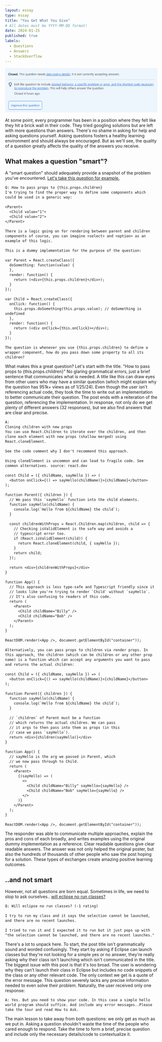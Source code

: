 ```yaml
---
layout: essay
type: essay
title: "You Get What You Give"
# All dates must be YYYY-MM-DD format!
date: 2024-01-25
published: true
labels:
  - Questions
  - Answers
  - StackOverflow
---
```


<img class="img-fluid" src="../img/notsmart.png">


At some point, every programmer has been in a position where they felt like they hit a brick wall in their code. They tried googling solutions but are left with more questions than answers. There's no shame in asking for help and asking questions yourself. Asking questions fosters a healthy learning environment and should always be encouraged. But as we'll see, the quality of a question greatly affects the quality of the answers you receive.   

## What makes a question "smart"?

A "smart question" should adequately provide a snapshot of the problem you've encountered. [Let's take this question for example.](https://stackoverflow.com/questions/32370994/how-to-pass-props-to-this-props-children)

```
Q: How to pass props to {this.props.children} 
I'm trying to find the proper way to define some components which could be used in a generic way:

<Parent>
  <Child value="1">
  <Child value="2">
</Parent>

There is a logic going on for rendering between parent and children components of course, you can imagine <select> and <option> as an example of this logic.

This is a dummy implementation for the purpose of the question:

var Parent = React.createClass({
  doSomething: function(value) {
  },
  render: function() {
    return (<div>{this.props.children}</div>);
  }
});

var Child = React.createClass({
  onClick: function() {
    this.props.doSomething(this.props.value); // doSomething is undefined
  },
  render: function() {
    return (<div onClick={this.onClick}></div>);
  }
});

The question is whenever you use {this.props.children} to define a wrapper component, how do you pass down some property to all its children?

```

What makes this a great question? Let's start with the title. "How to pass props to {this.props.children}" No glaring grammatical errors, just a brief sentence that communicates what is needed. A title like this can draw eyes from other users who may have a similar question (which might explain why the question has 951k+ views as of 1/25/24). Even though the user isn't referencing actual code, they took the time to write out an implementation to better communicate their question. The post ends with a reiteration of the question, referencing the implementation. In response, not only do we get plenty of different answers (32 responses), but we also find answers that are clear and precise. 

```
A: 
Cloning children with new props
You can use React.Children to iterate over the children, and then clone each element with new props (shallow merged) using React.cloneElement.

See the code comment why I don't recommend this approach.

Using cloneElement is uncommon and can lead to fragile code. See common alternatives. source: react.dev

const Child = ({ childName, sayHello }) => (
  <button onClick={() => sayHello(childName)}>{childName}</button>
);

function Parent({ children }) {
  // We pass this `sayHello` function into the child elements.
  function sayHello(childName) {
    console.log(`Hello from ${childName} the child`);
  }

  const childrenWithProps = React.Children.map(children, child => {
    // Checking isValidElement is the safe way and avoids a
    // typescript error too.
    if (React.isValidElement(child)) {
      return React.cloneElement(child, { sayHello });
    }
    return child;
  });

  return <div>{childrenWithProps}</div>
}

function App() {
  // This approach is less type-safe and Typescript friendly since it
  // looks like you're trying to render `Child` without `sayHello`.
  // It's also confusing to readers of this code.
  return (
    <Parent>
      <Child childName="Billy" />
      <Child childName="Bob" />
    </Parent>
  );
}

ReactDOM.render(<App />, document.getElementById("container"));

Alternatively, you can pass props to children via render props. In this approach, the children (which can be children or any other prop name) is a function which can accept any arguments you want to pass and returns the actual children:

const Child = ({ childName, sayHello }) => (
  <button onClick={() => sayHello(childName)}>{childName}</button>
);

function Parent({ children }) {
  function sayHello(childName) {
    console.log(`Hello from ${childName} the child`);
  }

  // `children` of Parent must be a function
  // which returns the actual children. We can pass
  // it args to then pass into them as props (in this
  // case we pass `sayHello`).
  return <div>{children(sayHello)}</div>
}

function App() {
  // sayHello is the arg we passed in Parent, which
  // we now pass through to Child.
  return (
    <Parent>
      {(sayHello) => (
        <>
          <Child childName="Billy" sayHello={sayHello} />
          <Child childName="Bob" sayHello={sayHello} />
        </>
      )}
    </Parent>
  );
}

ReactDOM.render(<App />, document.getElementById("container"));

``` 
The responder was able to communicate multiple approaches, explain the pros and cons of each broadly, and writes examples using the original dummy implementation as a reference. Clear readable questions give clear readable answers. The answer was not only helped the original poster, but also the hundreds of thousands of other people who saw the post hoping for a solution. These types of exchanges create amazing positive learning outcomes. 

## ..and not smart
However, not all questions are born equal.
Sometimes in life, we need to stop to ask ourselves.. [will eclipse no run classes?](https://stackoverflow.com/questions/77883350/will-eclipse-no-run-classes)

```
Q: Will eclipse no run classes? (-1 rating) 

I try to run my class and it says the selection cannot be launched, and there are no recent launches.

I tried to run it and I expected it to run but it just pops up with "the selection cannot be launched, and there are no recent launches."
```

There's a lot to unpack here. To start, the post title isn't grammatically sound and worded confusingly. They start by asking if Eclipse can launch classes but they're not looking for a simple yes or no answer, they're really asking why their class isn't launching which isn't communicated in the title. The biggest issue with this post is that it's too broad. The user is wondering why they can't launch their class in Eclipse but includes no code snippets of the class or any other relevant code. The only context we get is a quote of the error message. This question severely lacks any precise information needed to even solve their problem. 
Naturally, the user received only one response:

```
A: Yes. But you need to show your code. In this case a simple hello world program should suffice. And include any error messages..Please take the tour and read How to Ask. 
```
The main lesson to take away from both questions: we only get as much as we put in. Asking a question shouldn't waste the time of the people who cared enough to respond. Take the time to form a brief, precise question and include only the necessary details/code to contextualize it.  

